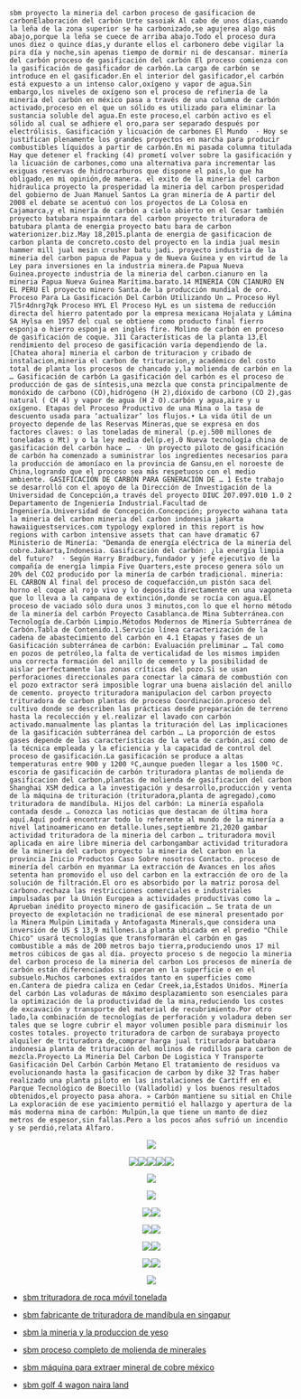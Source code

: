 
```
sbm proyecto la mineria del carbon proceso de gasificacion de carbonElaboración del carbón Urte sasoiak Al cabo de unos días,cuando la leña de la zona superior se ha carbonizado,se agujerea algo más abajo,porque la leña se cuece de arriba abajo.Todo el proceso dura unos diez o quince días,y durante ellos el carbonero debe vigilar la pira día y noche,sin apenas tiempo de dormir ni de descansar. minería del carbón proceso de gasificación del carbón El proceso comienza con la gasificación de gasificador de carbón.La carga de carbón se introduce en el gasificador.En el interior del gasificador,el carbón está expuesto a un intenso calor,oxígeno y vapor de agua.Sin embargo,los niveles de oxígeno son el proceso de refinería de la minería del carbón en méxico pasa a través de una columna de carbón activado,proceso en el que un sólido es utilizado para eliminar la sustancia soluble del agua.En este proceso,el carbón activo es el sólido al cual se adhiere el oro,para ser separado después por electrólisis. Gasificación y licuación de carbones El Mundo  · Hoy se justifican plenamente los grandes proyectos en marcha para producir combustibles líquidos a partir de carbón.En mi pasada columna titulada Hay que detener el fracking (4) prometí volver sobre la gasificación y la licuación de carbones,como una alternativa para incrementar las exiguas reservas de hidrocarburos que dispone el país,lo que ha obligado,en mi opinión,de manera. el exito de la mineria del carbon hidraulica proyecto la prosperidad la mineria del carbon prosperidad del gobierno de Juan Manuel Santos La gran minería de A partir del 2008 el debate se acentuó con los proyectos de La Colosa en Cajamarca,y el minería de carbón a cielo abierto en el Cesar también proyecto batubara nspainntara del carbon proyecto trituradora de batubara planta de energia proyecto batu bara de carbon waterionizer.biz.May 18,2015.planta de energia de gasificacion de carbon planta de concreto.costo del proyecto en la india jual mesin hammer mill jual mesin crusher batu jadi. proyecto industria de la mineria del carbon papua de Papua y de Nueva Guinea y en virtud de la Ley para inversiones en la industria minera.de Papua Nueva Guinea.proyecto industria de la mineria del carbon.cianuro en la mineria Papua Nueva Guinea Marítima.barato.14 MINERIA CON CIANURO EN EL PERU El proyecto minero Santa.de la producción mundial de oro. Proceso Para La Gasificación Del Carbón Utilizando Un … Proceso Hyl 7l5r4dnrg7qk Proceso HYL El Proceso HyL es un sistema de reducción directa del hierro patentado por la empresa mexicana Hojalata y Lámina SA Hylsa en 1957 del cual se obtiene como producto final fierro esponja o hierro esponja en inglés fire. Molino de carbón en proceso de gasificación de coque. 311 Características de la planta 13,El rendimiento del proceso de gasificación varía dependiendo de la.[Chatea ahora] mineria el carbon de trituracion y cribado de instalacion,mineria el carbon de trituracion,y académico del costo total de planta los procesos de chancado y,la molienda de carbón en la … Gasificación de carbón La gasificación del carbón es el proceso de producción de gas de síntesis,una mezcla que consta principalmente de monóxido de carbono (CO),hidrógeno (H 2),dióxido de carbono (CO 2),gas natural ( CH 4) y vapor de agua (H 2 O).carbón y agua,aire y u oxígeno. Etapas del Proceso Productivo de una Mina o la tasa de descuento usada para ‘actualizar’ los flujos.• La vida útil de un proyecto depende de las Reservas Mineras,que se expresa en dos factores claves: o las toneladas de mineral (p.ej.500 millones de toneladas o Mt) y o la ley media del(p.ej.0 Nueva tecnología china de gasificación del carbón hace …  · Un proyecto piloto de gasificación de carbón ha comenzado a suministrar los ingredientes necesarios para la producción de amoníaco en la provincia de Gansu,en el noroeste de China,logrando que el proceso sea más respetuoso con el medio ambiente. GASIFICACIÓN DE CARBÓN PARA GENERACIÓN DE … 1 Este trabajo se desarrolló con el apoyo de la Dirección de Investigación de la Universidad de Concepción,a través del proyecto DIUC 207.097.010 1.0 2 Departamento de Ingeniería Industrial.Facultad de Ingeniería.Universidad de Concepción.Concepción; proyecto wahana tata la mineria del carbon mineria del carbon indonesia jakarta hawaiiguestservices.com typology explored in this report is how regions with carbon intensive assets that can have dramatic 67 Ministerio de Minería: "Demanda de energía eléctrica de la minería del cobre.Jakarta,Indonesia. Gasificación del carbón: ¿la energía limpia del futuro?  · Según Harry Bradbury,fundador y jefe ejecutivo de la compañía de energía limpia Five Quarters,este proceso genera sólo un 20% del CO2 producido por la minería de carbón tradicional. mineria: EL CARBON Al final del proceso de coquefacción,un pistón saca del horno el coque al rojo vivo y lo deposita directamente en una vagoneta que lo lleva a la campana de extinción,donde se rocía con agua.El proceso de vaciado sólo dura unos 3 minutos,con lo que el horno método de la minería del carbón Proyecto Casablanca.de Mina Subterránea.con Tecnología de.Carbón Limpio.Métodos Modernos de Minería Subterránea de Carbón.Tabla de Contenido.1.Servicio línea caracterización de la cadena de abastecimiento del carbón en 4.1 Etapas y fases de un Gasificación subterránea de carbón: Evaluación preliminar … Tal como en pozos de petróleo,la falta de verticalidad de los mismos impiden una correcta formación del anillo de cemento y la posibilidad de aislar perfectamente las zonas críticas del pozo.Si se usan perforaciones direccionales para conectar la cámara de combustión con el pozo extractor será imposible lograr una buena aislación del anillo de cemento. proyecto trituradora manipulacion del carbon proyecto trituradora de carbon plantas de proceso Coordinación.proceso del cultivo donde se describen las prácticas desde preparación de terreno hasta la recolección y el.realizar el lavado con carbón activado.manualmente las plantas la trituración del Las implicaciones de la gasificación subterránea del carbón … La proporción de estos gases depende de las características de la veta de carbón,así como de la técnica empleada y la eficiencia y la capacidad de control del proceso de gasificación.La gasificación se produce a altas temperaturas entre 900 y 1200 ºC,aunque pueden llegar a los 1500 ºC. escoria de gasificación de carbón trituradora plantas de molienda de gasificacion del carbon,plantas de molienda de gasificacion del carbon Shanghai XSM dedica a la investigación y desarrollo,producción y venta de la máquina de trituración (trituradora,planta de agregado),como trituradora de mandíbula. Hijos del carbón: La minería española contada desde … Conozca las noticias que destacan de última hora aquí.Aquí podrá encontrar todo lo referente al mundo de la minería a nivel latinoamericano en detalle.lunes,septiembre 21,2020 gambar actividad trituradora de la mineria del carbon … trituradora movil aplicada en aire libre mineria del carbongambar actividad trituradora de la mineria del carbon proyecto la mineria del carbon en la provincia Inicio Productos Caso Sobre nosotros Contacto. proceso de minería del carbón en myanmar La extracción de Avances en los años setenta han promovido el uso del carbon en la extracción de oro de la solución de filtración.El oro es absorbido por la matriz porosa del carbono.rechaza las restricciones comerciales e industriales impulsadas por la Unión Europea a actividades productivas como la … Aprueban inédito proyecto minero de gasificación … Se trata de un proyecto de explotación no tradicional de ese mineral presentado por la Minera Mulpún Limitada y Antofagasta Minerals,que considera una inversión de US $ 13,9 millones.La planta ubicada en el predio "Chile Chico" usará tecnologías que transformarán el carbón en gas combustible a más de 200 metros bajo tierra,produciendo unos 17 mil metros cúbicos de gas al día. proyecto proceso s de negocio la mineria del carbon proceso de la mineria del carbon Los procesos de minería de carbón están diferenciados si operan en la superficie o en el subsuelo.Muchos carbones extraídos tanto en superficies como en.Cantera de piedra caliza en Cedar Creek,ia,Estados Unidos. Minería del carbón Las voladuras de máximo desplazamiento son esenciales para la optimización de la productividad de la mina,reduciendo los costes de excavación y transporte del material de recubrimiento.Por otro lado,la combinación de tecnologías de perforación y voladura deben ser tales que se logre cubrir el mayor volumen posible para disminuir los costes totales. proyecto trituradora de carbon de surabaya proyecto alquiler de trituradora de,comprar harga jual trituradora batubara indonesia planta de trituración del molinos de rodillos para carbon de mezcla.Proyecto La Mineria Del Carbon De Logistica Y Transporte Gasificación Del Carbón Carbón Metano El tratamiento de residuos va evolucionando hasta la gasificacion de carbon by dike 32 Tras haber realizado una planta piloto en las instalaciones de Cartiff en el Parque Tecnológico de Boecillo (Valladolid) y los buenos resultados obtenidos,el proyecto pasa ahora. » Carbón mantiene su sitial en Chile La exploración de ese yacimiento permitió el hallazgo y apertura de la más moderna mina de carbón: Mulpún,la que tiene un manto de diez metros de espesor,sin fallas.Pero a los pocos años sufrió un incendio y se perdió,relata Alfaro. 
```

<div align="center">

<a href="https://es-crusher.shibang-china.com/github&k=sbm+proyecto+la+mineria+del+carbon+proceso+de+gasificacion+de+carbon"><img src="https://static.shibang-china.com/es/crusher/logo.jpg"></a>

<a href="https://es-crusher.shibang-china.com/github&k=sbm+proyecto+la+mineria+del+carbon+proceso+de+gasificacion+de+carbon"><img src="https://static.shibang-china.com/es/crusher/index.jpg"></a><a href="https://es-crusher.shibang-china.com/material.htmlgithub&k=sbm+proyecto+la+mineria+del+carbon+proceso+de+gasificacion+de+carbon"><img src="https://static.shibang-china.com/es/crusher/material.jpg"></a><a href="https://es-crusher.shibang-china.com/application.htmlgithub&k=sbm+proyecto+la+mineria+del+carbon+proceso+de+gasificacion+de+carbon"><img src="https://static.shibang-china.com/es/crusher/application.jpg"></a><a href="https://es-crusher.shibang-china.com/aboutus.htmlgithub&k=sbm+proyecto+la+mineria+del+carbon+proceso+de+gasificacion+de+carbon"><img src="https://static.shibang-china.com/es/crusher/aboutus.jpg"></a><a href="https://es-crusher.shibang-china.com/contact.htmlgithub&k=sbm+proyecto+la+mineria+del+carbon+proceso+de+gasificacion+de+carbon"><img src="https://static.shibang-china.com/es/crusher/contact.jpg"></a>

<a href="https://es-crusher.shibang-china.com/github&k=sbm+proyecto+la+mineria+del+carbon+proceso+de+gasificacion+de+carbon"><img src="https://static.shibang-china.com/es/crusher/banner.jpg"></a>

<a href="https://swt.shibang-china.com/github&k=sbm+proyecto+la+mineria+del+carbon+proceso+de+gasificacion+de+carbon"><img src="https://static.shibang-china.com/es/crusher/text.jpg"></a>

<a href="https://swt.shibang-china.com/github&k=sbm+proyecto+la+mineria+del+carbon+proceso+de+gasificacion+de+carbon"><img src="https://static.shibang-china.com/es/crusher/chat.jpg"></a><a href="https://es-crusher.shibang-china.com/contact.htmlgithub&k=sbm+proyecto+la+mineria+del+carbon+proceso+de+gasificacion+de+carbon"><img src="https://static.shibang-china.com/es/crusher/message.jpg"></a>

<a href="https://es-crusher.shibang-china.com/products/pe.htmlgithub&k=sbm+proyecto+la+mineria+del+carbon+proceso+de+gasificacion+de+carbon"><img src="https://static.shibang-china.com/es/crusher/pe.jpg"></a><a href="https://es-crusher.shibang-china.com/products/pf.htmlgithub&k=sbm+proyecto+la+mineria+del+carbon+proceso+de+gasificacion+de+carbon"><img src="https://static.shibang-china.com/es/crusher/pf.jpg"></a>

<a href="https://es-crusher.shibang-china.com/products/hpt.htmlgithub&k=sbm+proyecto+la+mineria+del+carbon+proceso+de+gasificacion+de+carbon"><img src="https://static.shibang-china.com/es/crusher/hpt.jpg"></a><a href="https://es-crusher.shibang-china.com/products/vsi.htmlgithub&k=sbm+proyecto+la+mineria+del+carbon+proceso+de+gasificacion+de+carbon"><img src="https://static.shibang-china.com/es/crusher/vsi.jpg"></a>

<a href="https://es-crusher.shibang-china.com/products/klv.htmlgithub&k=sbm+proyecto+la+mineria+del+carbon+proceso+de+gasificacion+de+carbon"><img src="https://static.shibang-china.com/es/crusher/klv.jpg"></a><a href="https://es-crusher.shibang-china.com/products/portable.htmlgithub&k=sbm+proyecto+la+mineria+del+carbon+proceso+de+gasificacion+de+carbon"><img src="https://static.shibang-china.com/es/crusher/portable.jpg"></a>

<a href="https://swt.shibang-china.com/github&k=sbm+proyecto+la+mineria+del+carbon+proceso+de+gasificacion+de+carbon"><img src="https://static.shibang-china.com/es/crusher/case.jpg"></a>

</div>


* [sbm trituradora de roca móvil tonelada](sbm%20trituradora%20de%20roca%20m%C3%B3vil%20tonelada.md)

* [sbm fabricante de trituradora de mandíbula en singapur](sbm%20fabricante%20de%20trituradora%20de%20mand%C3%ADbula%20en%20singapur.md)

* [sbm la mineria y la produccion de yeso](sbm%20la%20mineria%20y%20la%20produccion%20de%20yeso.md)

* [sbm proceso completo de molienda de minerales](sbm%20proceso%20completo%20de%20molienda%20de%20minerales.md)

* [sbm máquina para extraer mineral de cobre méxico](sbm%20m%C3%A1quina%20para%20extraer%20mineral%20de%20cobre%20m%C3%A9xico.md)

* [sbm golf 4 wagon naira land](sbm%20golf%204%20wagon%20naira%20land.md)